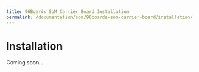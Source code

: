```yaml
---
title: 96Boards SoM Carrier Board Installation
permalink: /documentation/som/96boards-som-carrier-board/installation/
---
```

# Installation
Coming soon...